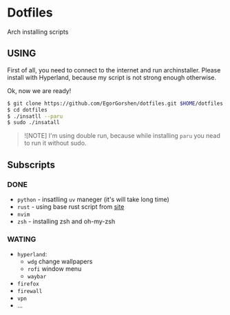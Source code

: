 # Dotfiles

Arch installing scripts

## USING

First of all, you need to connect to the internet and run archinstaller.
Please install with Hyperland, because my script is not strong enough otherwise.

Ok, now we are ready!

```bash
$ git clone https://github.com/EgorGorshen/dotfiles.git $HOME/dotfiles
$ cd dotfiles 
$ ./insatll --paru
$ sudo ./insatall
```

>![NOTE] I'm using double run, because while installing `paru` you
> nead to run it without sudo.

## Subscripts

### DONE

- `python` - insatlling `uv` maneger (it's will take long time)
- `rust` - using base rust script from [site](https://www.rust-lang.org/tools/install)
- `nvim`
- `zsh` - installing zsh and oh-my-zsh

### WATING

- `hyperland`:
    - `wdg` change wallpapers
    - `rofi` window menu
    - `waybar`
- `firefox`
- `firewall`
- `vpn`
- ...
